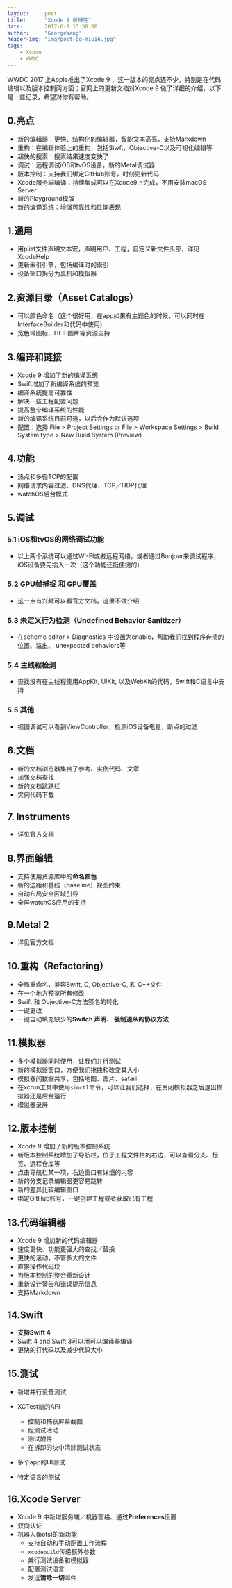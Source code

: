 ```yaml
---
layout:     post
title:      "Xcode 9 新特性"
date:       2017-6-8 15:30:00
author:     "GeorgeWang"
header-img: "img/post-bg-miui6.jpg"
tags:
    - Xcode
    - WWDC
---
```


WWDC 2017 上Apple推出了Xcode 9 ，这一版本的亮点还不少，特别是在代码编辑以及版本控制两方面；官网上的更新文档对Xcode 9 做了详细的介绍，以下是一些记录，希望对你有帮助。

## 0.亮点
* 新的编辑器：更快、结构化的编辑器，智能文本高亮，支持Markdown
* 重构：在编辑体验上的重构，包括Siwft、Objective-C以及可视化编辑等
* 超快的搜索：搜索结果速度变快了
* 调试：远程调试iOS和tvOS设备，新的Metal调试器
* 版本控制：支持我们绑定GitHub账号，时刻更新代码
* Xcode服务端编译：持续集成可以在Xcode9上完成，不用安装macOS Server
* 新的Playground模版
* 新的编译系统：增强可靠性和性能表现

## 1.通用
* 用plist文件声明文本宏，声明用户、工程，自定义新文件头部，详见XcodeHelp
* 更新索引引擎，包括编译时的索引
* 设备窗口拆分为真机和模拟器

## 2.资源目录（Asset Catalogs）
* 可以颜色命名（这个很好用，在app如果有主题色的时候，可以同时在InterfaceBuilder和代码中使用）
* 宽色域图标、HEIF图片等资源支持

## 3.编译和链接
* Xcode 9 增加了新的编译系统
* Swift增加了新编译系统的预览
* 编译系统提高可靠性
* 解决一些工程配置问题
* 提高整个编译系统的性能
* 新的编译系统目前可选，以后会作为默认选项
* 配置：选择 File > Project Settings or File > Workspace Settings > Build System type > New Build System (Preview)


## 4.功能
* 热点和多径TCP的配置
* 网络请求内容过滤、DNS代理、TCP／UDP代理
* watchOS后台模式

## 5.调试
### 5.1 iOS和tvOS的网络调试功能
* 以上两个系统可以通过WI-FI或者远程网络，或者通过Bonjour来调试程序，iOS设备要先插入一次（这个功能还挺便捷的）

### 5.2 GPU帧捕捉 和 GPU覆盖
* 这一点有兴趣可以看官方文档，这里不做介绍

### 5.3 未定义行为检测（Undefined Behavior Sanitizer）
* 在scheme editor > Diagnostics 中设置为enable，帮助我们找到程序奔溃的位置、溢出、 unexpected behaviors等

### 5.4 主线程检测
* 查找没有在主线程使用AppKit, UIKit, 以及WebKit的代码，Swift和C语言中支持

### 5.5 其他
* 视图调试可以看到ViewController，检测iOS设备电量，断点的过滤

## 6.文档
* 新的文档浏览器集合了参考、实例代码、文章
* 加强文档查找
* 新的文档跳跃栏
* 实例代码下载

## 7. Instruments
* 详见官方文档

## 8.界面编辑
* 支持使用资源库中的**命名颜色**
* 新的边距和基线（baseline）视图约束
* 自动布局安全区域引导
* 全屏watchOS应用的支持

## 9.Metal 2
* 详见官方文档

## 10.重构（Refactoring）
* 全局重命名，兼容Swift, C, Objective-C, 和 C++文件
* 在一个地方预览所有修改
* Swift 和 Objective-C方法签名的转化
* 一键更改
* 一键自动填充缺少的**Switch 声明**、	**强制遵从的协议方法**

## 11.模拟器
* 多个模拟器同时使用，让我们并行测试
* 新的模拟器窗口，方便我们拖拽和改变其大小
* 模拟器间数据共享，包括地图、图片、safari
* 在xcrun工具中使用`simctl`命令，可以让我们选择，在关闭模拟器之后退出模拟器还是后台运行
* 模拟器录屏

## 12.版本控制
* Xcode 9 增加了新的版本控制系统
* 新版本控制系统增加了导航栏，位于工程文件栏的右边，可以查看分支、标签、远程仓库等
* 点击导航栏某一项，右边窗口有详细的内容
* 新的分支记录编辑器更容易跳转
* 新的差异比较编辑窗口
* 绑定GitHub账号，一键创建工程或者获取已有工程

## 13.代码编辑器
* Xcode 9 增加新的代码编辑器
* 速度更快、功能更强大的查找／替换
* 更快的滚动，不管多大的文件
* 直接操作代码块
* 为版本控制的整合重新设计
* 重新设计警告和错误提示信息
* 支持Markdown

## 14.Swift
* **支持Swift 4**
* Swift 4 and Swift 3可以用可以编译器编译
* 更快的打代码以及减少代码大小

## 15.测试
* 新增并行设备测试
* XCTest新的API
	* 控制和捕获屏幕截图
	* 组测试活动
	* 测试附件
	* 在拆卸的块中清除测试状态

* 多个app的UI测试
* 特定语言的测试


## 16.Xcode Server

* Xcode 9 中新增服务端／机器窗格、通过**Preferences**设置
* 双向认证
* 机器人(bots)的新功能
	* 支持自动和手动配置工作流程
	* `xcodebuild`传递额外参数
	* 并行测试设备和模拟器
	* 配置测试语言
	* 发送**清除一切**邮件